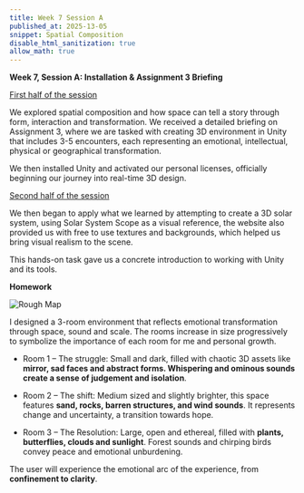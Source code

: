```yaml
---
title: Week 7 Session A
published_at: 2025-13-05
snippet: Spatial Composition
disable_html_sanitization: true
allow_math: true
---
```


**Week 7, Session A: Installation & Assignment 3 Briefing**

<ins> First half of the session </ins>

We explored spatial composition and how space can tell a story through form, interaction and transformation. We received a detailed briefing on Assignment 3, where we are tasked with creating 3D environment in Unity that includes 3-5 encounters, each representing an emotional, intellectual, physical or geographical transformation.

We then installed Unity and activated our personal licenses, officially beginning our journey into real-time 3D design.

<ins> Second half of the session </ins>

We then began to apply what we learned by attempting to create a 3D solar system, using Solar System Scope as a visual reference, the website also provided us with free to use textures and backgrounds, which helped us bring visual realism to the scene.

This hands-on task gave us a concrete introduction to working with Unity and its tools.

**Homework**

![Rough Map](subfolder/pic19.png)

I designed a 3-room environment that reflects emotional transformation through space, sound and scale. The rooms increase in size progressively to symbolize the importance of each room for me and personal growth.

-	Room 1 – The struggle: Small and dark, filled with chaotic 3D assets like **mirror, sad faces and abstract forms. Whispering and ominous sounds create a sense of judgement and isolation**.

-	Room 2 – The shift: Medium sized and slightly brighter, this space features **sand, rocks, barren structures, and wind sounds**. It represents change and uncertainty, a transition towards hope.

-	Room 3 – The Resolution: Large, open and ethereal, filled with **plants, butterflies, clouds and sunlight**. Forest sounds and chirping birds convey peace and emotional unburdening.

The user will experience the emotional arc of the experience, from **confinement to clarity**.

